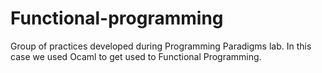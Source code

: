 # Functional-programming

Group of practices developed during Programming Paradigms lab.
In this case we used Ocaml to get used to Functional Programming.
